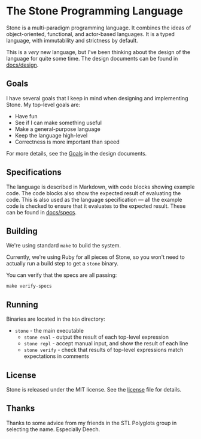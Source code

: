 The Stone Programming Language
==============================

Stone is a multi-paradigm programming language. It combines the ideas of object-oriented, functional,
and actor-based languages. It is a typed language, with immutability and strictness by default.

This is a *very* new language, but I've been thinking about the design of the language for
quite some time. The design documents can be found in [docs/design](docs/design).


Goals
-----

I have several goals that I keep in mind when designing and implementing Stone.
My top-level goals are:

* Have fun
* See if I can make something useful
* Make a general-purpose language
* Keep the language high-level
* Correctness is more important than speed

For more details, see the [Goals](docs/design/Goals.md) in the design documents.


Specifications
--------------

The language is described in Markdown, with code blocks showing example code.
The code blocks also show the expected result of evaluating the code.
This is also used as the language specification —
all the example code is checked to ensure that it evaluates to the expected result.
These can be found in [docs/specs](docs/specs).


Building
--------

We're using standard `make` to build the system.

Currently, we're using Ruby for all pieces of Stone,
so you won't need to actually run a build step to get a `stone` binary.

You can verify that the specs are all passing:

~~~ shell
make verify-specs
~~~


Running
-------

Binaries are located in the `bin` directory:

* `stone` - the main executable
    * `stone eval` - output the result of each top-level expression
    * `stone repl` - accept manual input, and show the result of each line
    * `stone verify` - check that results of top-level expressions match expectations in comments


License
-------

Stone is released under the MIT license. See the [license](/LICENSE) file for details.


Thanks
------

Thanks to some advice from my friends in the STL Polyglots group in selecting the name.
Especially Deech.
